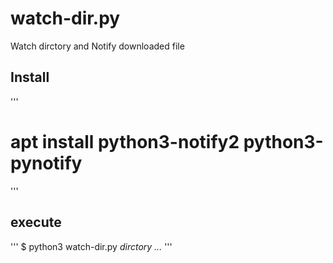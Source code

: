 # watch-dir.py

Watch dirctory and Notify downloaded file

## Install

'''
# apt install python3-notify2 python3-pynotify
'''


## execute

'''
$ python3 watch-dir.py _dirctory_ _..._
'''
